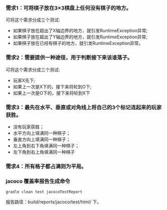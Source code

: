 ### 需求1：可将棋子放在3×3棋盘上任何没有棋子的地方。
可将这个需求分成三个测试:
- 如果棋子放在超出了X轴边界的地方，就引发RuntimeException异常; 
- 如果棋子放在超出了Y轴边界的地方，就引发RuntimeException异常; 
- 如果棋子放在已经有棋子的地方，就引发RuntimeException异常。

### 需求2：需要提供一种途径，用于判断接下来该谁落子。
可将这个需求分成三个测试:
- 玩家X先下;
- 如果上一次是X下的，接下来将轮到O下;
- 如果上一次是O下的，接下来将轮到X下

### 需求3：最先在水平、垂直或对角线上将自己的3个标记连起来的玩家获胜。
- 没有玩家获胜；
- 水平方向上填满同一种棋子；
- 垂直方向上填满同一种棋子；
- 左上角到右下角填满同一种棋子；
- 左下角到右上角填满同一种棋子

### 需求4：所有格子都占满则为平局。


### jacoco 覆盖率报告生成命令
````
gradle clean test jacocoTestReport
````
报告路径：build/reports/jacoco/test/html/ 下。

